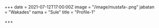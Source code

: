 +++
date = 2021-07-12T17:00:00Z
image = "/image/mustafa-.png"
jabatan = "Wakades"
nama = "Sule"
title = "Profile-1"

+++
